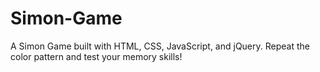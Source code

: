 # Simon-Game
A Simon Game built with HTML, CSS, JavaScript, and jQuery. Repeat the color pattern and test your memory skills!
